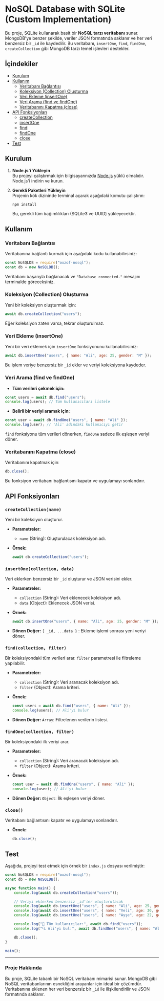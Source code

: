 
# NoSQL Database with SQLite (Custom Implementation)

Bu proje, SQLite kullanarak basit bir **NoSQL tarzı veritabanı** sunar. MongoDB'ye benzer şekilde, veriler JSON formatında saklanır ve her veri benzersiz bir `_id` ile kaydedilir. Bu veritabanı, `insertOne`, `find`, `findOne`, `createCollection` gibi MongoDB tarzı temel işlevleri destekler.

## İçindekiler

- [Kurulum](#kurulum)
- [Kullanım](#kullanım)
  - [Veritabanı Bağlantısı](#veritabanı-bağlantısı)
  - [Koleksiyon (Collection) Oluşturma](#koleksiyon-collection-olusturma)
  - [Veri Ekleme (insertOne)](#veri-ekleme-insertone)
  - [Veri Arama (find ve findOne)](#veri-arama-find-ve-findone)
  - [Veritabanını Kapatma (close)](#veritabani-kapatma-close)
- [API Fonksiyonları](#api-fonksiyonları)
  - [createCollection](#createcollection)
  - [insertOne](#insertone)
  - [find](#find)
  - [findOne](#findone)
  - [close](#close)
- [Test](#test)

## Kurulum

1. **Node.js'i Yükleyin**  
   Bu projeyi çalıştırmak için bilgisayarınızda [Node.js](https://nodejs.org/) yüklü olmalıdır. Node.js'i indirin ve kurun.

2. **Gerekli Paketleri Yükleyin**  
   Projenin kök dizininde terminal açarak aşağıdaki komutu çalıştırın:
   ```bash
   npm install
   ```

   Bu, gerekli tüm bağımlılıkları (SQLite3 ve UUID) yükleyecektir.

## Kullanım

### Veritabanı Bağlantısı

Veritabanına bağlantı kurmak için aşağıdaki kodu kullanabilirsiniz:

```javascript
const NoSQLDB = require("oxzof-nosql");
const db = new NoSQLDB();
```

Veritabanı başarıyla bağlanacak ve `"Database connected."` mesajını terminalde göreceksiniz.

### Koleksiyon (Collection) Oluşturma

Yeni bir koleksiyon oluşturmak için:

```javascript
await db.createCollection("users");
```

Eğer koleksiyon zaten varsa, tekrar oluşturulmaz.

### Veri Ekleme (insertOne)

Yeni bir veri eklemek için `insertOne` fonksiyonunu kullanabilirsiniz:

```javascript
await db.insertOne("users", { name: "Ali", age: 25, gender: "M" });
```

Bu işlem veriye benzersiz bir `_id` ekler ve veriyi koleksiyona kaydeder.

### Veri Arama (find ve findOne)

- **Tüm verileri çekmek için:**

```javascript
const users = await db.find("users");
console.log(users); // Tüm kullanıcıları listele
```

- **Belirli bir veriyi aramak için:**

```javascript
const user = await db.findOne("users", { name: "Ali" });
console.log(user); // 'Ali' adındaki kullanıcıyı getir
```

`find` fonksiyonu tüm verileri dönerken, `findOne` sadece ilk eşleşen veriyi döner.

### Veritabanını Kapatma (close)

Veritabanını kapatmak için:

```javascript
db.close();
```

Bu fonksiyon veritabanı bağlantısını kapatır ve uygulamayı sonlandırır.

## API Fonksiyonları

### `createCollection(name)`
Yeni bir koleksiyon oluşturur.

- **Parametreler:**
  - `name` (String): Oluşturulacak koleksiyon adı.

- **Örnek:**
  ```javascript
  await db.createCollection("users");
  ```

### `insertOne(collection, data)`
Veri eklerken benzersiz bir `_id` oluşturur ve JSON verisini ekler.

- **Parametreler:**
  - `collection` (String): Veri eklenecek koleksiyon adı.
  - `data` (Object): Eklenecek JSON verisi.

- **Örnek:**
  ```javascript
  await db.insertOne("users", { name: "Ali", age: 25, gender: "M" });
  ```

- **Dönen Değer:**
  `{ _id, ...data }` : Ekleme işlemi sonrası yeni veriyi döner.

### `find(collection, filter)`
Bir koleksiyondaki tüm verileri arar. `filter` parametresi ile filtreleme yapılabilir.

- **Parametreler:**
  - `collection` (String): Veri aranacak koleksiyon adı.
  - `filter` (Object): Arama kriteri.

- **Örnek:**
  ```javascript
  const users = await db.find("users", { name: "Ali" });
  console.log(users); // Ali'yi bulur
  ```

- **Dönen Değer:**
  `Array`: Filtrelenen verilerin listesi.

### `findOne(collection, filter)`
Bir koleksiyondaki ilk veriyi arar.

- **Parametreler:**
  - `collection` (String): Veri aranacak koleksiyon adı.
  - `filter` (Object): Arama kriteri.

- **Örnek:**
  ```javascript
  const user = await db.findOne("users", { name: "Ali" });
  console.log(user); // Ali'yi bulur
  ```

- **Dönen Değer:**
  `Object`: İlk eşleşen veriyi döner.

### `close()`
Veritabanı bağlantısını kapatır ve uygulamayı sonlandırır.

- **Örnek:**
  ```javascript
  db.close();
  ```

## Test

Aşağıda, projeyi test etmek için örnek bir `index.js` dosyası verilmiştir:

```javascript
const NoSQLDB = require("oxzof-nosql");
const db = new NoSQLDB();

async function main() {
    console.log(await db.createCollection("users"));

    // Veriyi eklerken benzersiz _id'ler oluşturulacak
    console.log(await db.insertOne("users", { name: "Ali", age: 25, gender: "M" }));
    console.log(await db.insertOne("users", { name: "Veli", age: 30, gender: "M" }));
    console.log(await db.insertOne("users", { name: "Ayşe", age: 22, gender: "F" }));

    console.log("📜 Tüm kullanıcılar:", await db.find("users"));
    console.log("🔍 Ali'yi bul:", await db.findOne("users", { name: "Ali" }));

    db.close();
}

main();
```

---

### **Proje Hakkında**
Bu proje, SQLite tabanlı bir NoSQL veritabanı mimarisi sunar. MongoDB gibi NoSQL veritabanlarının esnekliğini arayanlar için ideal bir çözümdür. Veritabanına eklenen her veri benzersiz bir `_id` ile ilişkilendirilir ve JSON formatında saklanır.
